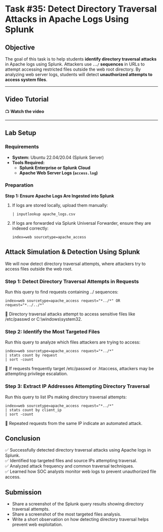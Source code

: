 # **Task #35: Detect Directory Traversal Attacks in Apache Logs Using Splunk**  

## **Objective**  
The goal of this task is to help students **identify directory traversal attacks** in Apache logs using Splunk. Attackers use **`../` sequences** in URLs to attempt accessing restricted files outside the web root directory. By analyzing web server logs, students will detect **unauthorized attempts to access system files**.

---

## **Video Tutorial**  
📺 **Watch the video**  

---

## **Lab Setup**  

### **Requirements**  
- **System:** Ubuntu 22.04/20.04 (Splunk Server)  
- **Tools Required:**  
  - **Splunk Enterprise or Splunk Cloud**  
  - **Apache Web Server Logs (`access.log`)**  

### **Preparation**  

**Step 1: Ensure Apache Logs Are Ingested into Splunk**  
1. If logs are stored locally, upload them manually:  
   ```splunk
   | inputlookup apache_logs.csv
   ```
2. If logs are forwarded via Splunk Universal Forwarder, ensure they are indexed correctly:
   ```
   index=web sourcetype=apache_access
   ```

## Attack Simulation & Detection Using Splunk
We will now detect directory traversal attempts, where attackers try to access files outside the web root.

### Step 1: Detect Directory Traversal Attempts in Requests
Run this query to find requests containing ../ sequences:

```
index=web sourcetype=apache_access request="*../*" OR request="*../../*"
```
🚨 Directory traversal attacks attempt to access sensitive files like /etc/passwd or C:\windows\system32\.

### Step 2: Identify the Most Targeted Files
Run this query to analyze which files attackers are trying to access:

```
index=web sourcetype=apache_access request="*../*"
| stats count by request
| sort -count
```
🚨 If requests frequently target /etc/passwd or .htaccess, attackers may be attempting privilege escalation.

### Step 3: Extract IP Addresses Attempting Directory Traversal
Run this query to list IPs making directory traversal attempts:

```
index=web sourcetype=apache_access request="*../*"
| stats count by client_ip
| sort -count
```
🚨 Repeated requests from the same IP indicate an automated attack.

## Conclusion
✅ Successfully detected directory traversal attacks using Apache logs in Splunk.    
✅ Identified top targeted files and source IPs attempting traversal.    
✅ Analyzed attack frequency and common traversal techniques.   
✅ Learned how SOC analysts monitor web logs to prevent unauthorized file access.   

## Submission
- Share a screenshot of the Splunk query results showing directory traversal attempts.
- Share a screenshot of the most targeted files analysis.
- Write a short observation on how detecting directory traversal helps prevent web exploitation.
